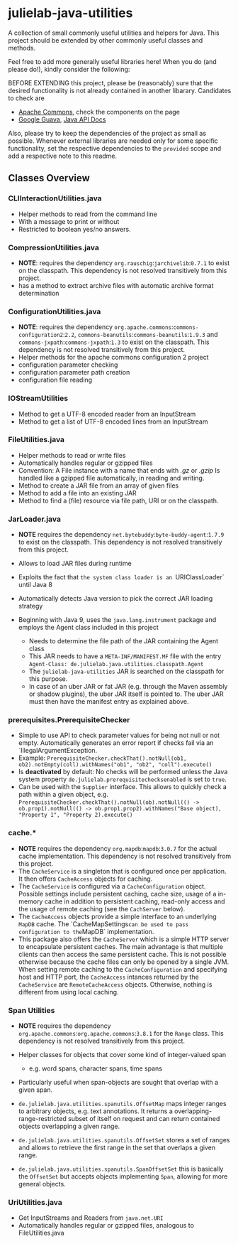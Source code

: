# julielab-java-utilities
A collection of small commonly useful utilities and helpers for Java.
This project should be extended by other commonly useful classes and methods.

Feel free to add more generally useful libraries here! When you do (and please do!), kindly consider the following:

BEFORE EXTENDING this project, please be (reasonably) sure that the desired functionality is not already contained in
 another libarary. Candidates to check are

*   [Apache Commons](https://commons.apache.org), check the components on the page
*   [Google Guava](https://commons.apache.org/proper/commons-lang/), [Java API Docs](https://guava.dev/releases/29.0-jre/api/docs/)

Also, please try to keep the dependencies of the project as small as possible. Whenever external libraries are needed
only for some specific functionality, set the respective dependencies to the `provided` scope and add a respective
note to this readme. 

## Classes Overview

### CLIInteractionUtilities.java
*   Helper methods to read from the command line
*   With a message to print or without
*   Restricted to boolean yes/no answers.
### CompressionUtilities.java
*   **NOTE**: requires the dependency `org.rauschig`:`jarchivelib`:`0.7.1` to exist on the classpath. This dependency is not resolved transitively from this project.
*   has a method to extract archive files with automatic archive format determination
### ConfigurationUtilities.java
*   **NOTE**: requires the dependency `org.apache.commons`:`commons-configuration2`:`2.2`, `commons-beanutils`:`commons-beanutils`:`1.9.3` and `commons-jxpath`:`commons-jxpath`:`1.3` to exist on the classpath. This dependency is not resolved transitively from this project.
*   Helper methods for the apache commons configuration 2 project
*   configuration parameter checking
*   configuration parameter path creation
*   configuration file reading
### IOStreamUtilities
*   Method to get a UTF-8 encoded reader from an InputStream
*   Method to get a list of UTF-8 encoded lines from an InputStream
### FileUtilities.java
*   Helper methods to read or write files
*   Automatically handles regular or gzipped files
*   Convention: A File instance with a name that ends with *.gz* or *.gzip* Is handled like a gzipped file automatically, in reading and writing.
*   Method to create a JAR file from an array of given files
*   Method to add a file into an existing JAR
*   Method to find a (file) resource via file path, URI or on the classpath.
### JarLoader.java

*   **NOTE** requires the dependency `net.bytebuddy`:`byte-buddy-agent`:`1.7.9` to exist on the classpath. This dependency is not resolved transitively from this project.

*   Allows to load JAR files during runtime

*   Exploits the fact that `the system class loader is an `URIClassLoader` until Java 8

*   Automatically detects Java version to pick the correct JAR loading strategy

*   Beginning with Java 9, uses the `java.lang.instrument` package and employs the Agent class included in this project
    *   Needs to determine the file path of the JAR containing the Agent class
    *   This JAR needs to have a `META-INF/MANIFEST.MF` file with the entry `Agent-Class: de.julielab.java.utilities.classpath.Agent`
    *   The `julielab-java-utilities` JAR is searched on the classpath for this purpose.
    *   In case of an uber JAR or fat JAR (e.g. through the Maven assembly or shadow plugins), the uber JAR itself is pointed to. The uber JAR must then have the manifest entry as explained above.
### prerequisites.PrerequisiteChecker
*   Simple to use API to check parameter values for being not null or not empty. Automatically generates an error report if checks fail via an `IllegalArgumentException.
*   Example: `PrerequisiteChecker.checkThat().notNull(ob1, ob2).notEmpty(coll).withNames("ob1", "ob2", "coll").execute()`
*   Is **deactivated** by default: No checks will be performed unless the Java system property `de.julielab.prerequisitechecksenabled` is set to `true`.
*   Can be used with the `Supplier` interface. This allows to quickly check a path within a given object, e.g. `PrerequisiteChecker.checkThat().notNull(ob).notNull(() -> ob.prop1).notNull(() -> ob.prop1.prop2).withNames("Base object), "Property 1", "Property 2).execute()`
### cache.*
*   **NOTE** requires the dependency `org.mapdb`:`mapdb`:`3.0.7` for the actual cache implementation. This dependency is not resolved transitively from this project.
*   The `CacheService` is a singleton that is configured once per application. It then offers `CacheAccess` objects for caching.
*   The `CacheService` is configured via a `CacheConfiguration` object. Possible settings include persistent caching, cache size, usage of a in-memory cache in addition to persistent caching, read-only access and the usage of remote caching (see the `CachServer` below).
*   The `CacheAccess` objects provide a simple interface to an underlying `MapDB` cache. The ´CacheMapSettings` can be used to pass configuration to the `MapDB` implementation.
*   This package also offers the `CacheServer` which is a simple HTTP server to encapsulate persistent caches. The main advantage is that multiple clients can then access the same persistent cache. This is not possible otherwise because the cache files can only be opened by a single JVM. When setting remote caching to the `CacheConfiguration` and specifying host and HTTP port, the `CacheAccess` intances returned by the `CacheService` are `RemoteCacheAccess` objects. Otherwise, nothing is different from using local caching.
### Span Utilities
*   **NOTE** requires the dependency `org.apache.commons`:`org.apache.commons`:`3.8.1` for the `Range` class. This dependency is not resolved transitively from this project.

*   Helper classes for objects that cover some kind of integer-valued span
    *   e.g. word spans, character spans, time spans

*   Particularly useful when span-objects are sought that overlap with a given span.

*   `de.julielab.java.utilities.spanutils.OffsetMap` maps integer ranges to arbitrary objects, e.g. text annotations. It returns a overlapping-range-restricted subset of itself on request and can return contained objects overlapping a given range.

*   `de.julielab.java.utilities.spanutils.OffsetSet` stores a set of ranges and allows to retrieve the first range in the set that overlaps a given range.

*   `de.julielab.java.utilities.spanutils.SpanOffsetSet` this is basically the `OffsetSet` but accepts objects implementing `Span`, allowing for more general objects.
### UriUtilities.java
*   Get InputStreams and Readers from `java.net.URI`
*   Automatically handles regular or gzipped files, analogous to FileUtilities.java
